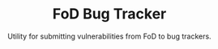 ---
title: "FoD Bug Tracker"
menu: "Bug Tracker"
subtitle: "Utility for submitting vulnerabilities from FoD to bug trackers."
type: fod
git: https://github.com/fod-dev/FoDBugTrackerUtility
documentation: https://github.com/fod-dev/FoDBugTrackerUtility
output: true
---